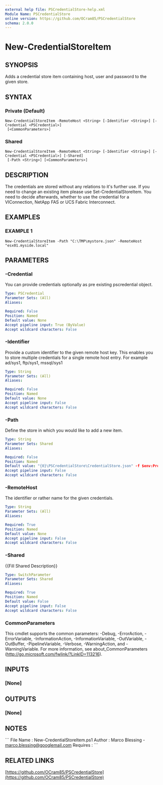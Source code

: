 ```yaml
---
external help file: PSCredentialStore-help.xml
Module Name: PSCredentialStore
online version: https://github.com/OCram85/PSCredentialStore
schema: 2.0.0
---
```


# New-CredentialStoreItem

## SYNOPSIS
Adds a credential store item containing host, user and password to the given store.

## SYNTAX

### Private (Default)
```
New-CredentialStoreItem -RemoteHost <String> [-Identifier <String>] [-Credential <PSCredential>]
 [<CommonParameters>]
```

### Shared
```
New-CredentialStoreItem -RemoteHost <String> [-Identifier <String>] [-Credential <PSCredential>] [-Shared]
 [-Path <String>] [<CommonParameters>]
```

## DESCRIPTION
The credentials are stored without any relations to it's further use.
If you need to change an existing
item please use Set-CredentialStoreItem.
You need to decide afterwards, whether to use the credential for
a VIConnection, NetApp FAS or UCS Fabric Interconnect.

## EXAMPLES

### EXAMPLE 1
```
New-CredentialStoreItem -Path "C:\TMP\mystore.json" -RemoteHost "esx01.myside.local"
```

## PARAMETERS

### -Credential
You can provide credentials optionally as pre existing pscredential object.

```yaml
Type: PSCredential
Parameter Sets: (All)
Aliases:

Required: False
Position: Named
Default value: None
Accept pipeline input: True (ByValue)
Accept wildcard characters: False
```

### -Identifier
Provide a custom identifier to the given remote host key.
This enables you to store multiple credentials
for a single remote host entry.
For example ad/sys1, ftp/sys1, mssql/sys1

```yaml
Type: String
Parameter Sets: (All)
Aliases:

Required: False
Position: Named
Default value: None
Accept pipeline input: False
Accept wildcard characters: False
```

### -Path
Define the store in which you would like to add a new item.

```yaml
Type: String
Parameter Sets: Shared
Aliases:

Required: False
Position: Named
Default value: "{0}\PSCredentialStore\CredentialStore.json" -f $env:ProgramData
Accept pipeline input: False
Accept wildcard characters: False
```

### -RemoteHost
The identifier or rather name for the given credentials.

```yaml
Type: String
Parameter Sets: (All)
Aliases:

Required: True
Position: Named
Default value: None
Accept pipeline input: False
Accept wildcard characters: False
```

### -Shared
{{Fill Shared Description}}

```yaml
Type: SwitchParameter
Parameter Sets: Shared
Aliases:

Required: True
Position: Named
Default value: False
Accept pipeline input: False
Accept wildcard characters: False
```

### CommonParameters
This cmdlet supports the common parameters: -Debug, -ErrorAction, -ErrorVariable, -InformationAction, -InformationVariable, -OutVariable, -OutBuffer, -PipelineVariable, -Verbose, -WarningAction, and -WarningVariable. For more information, see about_CommonParameters (http://go.microsoft.com/fwlink/?LinkID=113216).

## INPUTS

### [None]

## OUTPUTS

### [None]

## NOTES
\`\`\`
File Name   : New-CredentialStoreItem.ps1
Author      : Marco Blessing - marco.blessing@googlemail.com
Requires    :
\`\`\`

## RELATED LINKS

[https://github.com/OCram85/PSCredentialStore](https://github.com/OCram85/PSCredentialStore)

